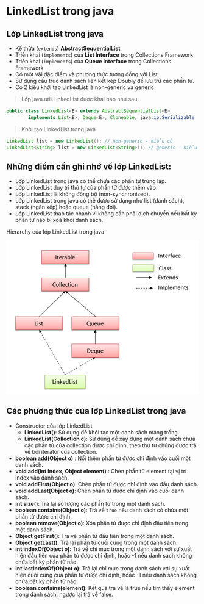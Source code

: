 # LinkedList trong java
## Lớp LinkedList trong java
- Kế thừa (```extends```) **AbstractSequentialList**
- Triển khai (```implements```) của **List Interface** trong Collections Framework 
- Triển khai (```implements```) của **Queue Interface** trong Collections Framework 
- Có một vài đặc điểm và phương thức tương đồng với List.
- Sử dụng cấu trúc danh sách liên kết kép Doubly để lưu trữ các phần tử.
- Có 2 kiểu khởi tạo LinkedList là non-generic và generic

> Lớp java.util.LinkedList được khai báo như sau:
```java
public class LinkedList<E> extends AbstractSequentialList<E>
        implements List<E>, Deque<E>, Cloneable, java.io.Serializable
```

> Khởi tạo LinkedList trong java
```java
LinkedList list = new LinkedList(); // non-generic - kiểu cũ
LinkedList<String> list = new LinkedList<String>(); // generic - kiểu mới
```

## Những điểm cần ghi nhớ về lớp LinkedList:

- Lớp LinkedList trong java có thể chứa các phần tử trùng lặp.
- Lớp LinkedList duy trì thứ tự của phần tử được thêm vào.
- Lớp LinkedList là không đồng bộ (non-synchronized).
- Lớp LinkedList trong java có thể được sử dụng như list (danh sách), stack (ngăn xếp) hoặc queue (hàng đợi).
- Lớp LinkedList thao tác nhanh vì không cần phải dịch chuyển nếu bất kỳ phần tử nào bị xoá khỏi danh sách.

Hierarchy của lớp LinkedList trong java

![image-1](./image/hiararchy-lop-linkedlist-trong-java.png)

## Các phương thức của lớp LinkedList trong java
- Constructor của lớp LinkedList
    - **LinkedList()**: Sử dụng để khởi tạo một danh sách mảng trống.
    - **LinkedList(Collection c)**: Sử dụng để xây dựng một danh sách chứa các phần tử của collection được chỉ định, theo thứ tự chúng được trả về bởi iterator của collection.
- **boolean add(Object o)** : Nối thêm phần tử được chỉ định vào cuối một danh sách.
- **void add(int index, Object element)** : Chèn phần tử element tại vị trí index vào danh sách.
- **void addFirst(Object o)**: Chèn phần tử được chỉ định vào đầu danh sách.
- **void addLast(Object o)**: Chèn phần tử được chỉ định vào cuối danh sách.
- **int size()**: Trả lại số lượng các phần tử trong một danh sách.
- **boolean contains(Object o)**: Trả về ```true``` nếu danh sách có chứa một phần tử được chỉ định.
- **boolean remove(Object o)**: Xóa phần tử được chỉ định đầu tiên trong một danh sách.
- **Object getFirst()**: Trả về phần tử đầu tiên trong một danh sách.
- **Object getLast()**: Trả lại phần tử cuối cùng trong một danh sách.
- **int indexOf(Object o)**: Trả về chỉ mục trong một danh sách với sự xuất hiện đầu tiên của phần tử được chỉ định, hoặc -1 nếu danh sách không chứa bất kỳ phần tử nào.
- **int lastIndexOf(Object o)**: Trả lại chỉ mục trong danh sách với sự xuất hiện cuối cùng của phần tử được chỉ định, hoặc -1 nếu danh sách không chứa bất kỳ phần tử nào.
- **boolean contains(element)**: Kết quả trả về là true nếu tìm thấy element trong danh sách, ngược lại trả về false.